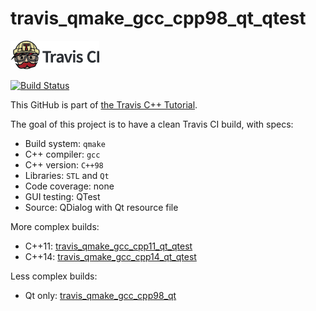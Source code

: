 # travis_qmake_gcc_cpp98_qt_qtest

[![Travis CI logo](TravisCI.png)](https://travis-ci.org)

[![Build Status](https://travis-ci.org/richelbilderbeek/travis_qmake_gcc_cpp98_qt_qtest.svg?branch=master)](https://travis-ci.org/richelbilderbeek/travis_qmake_gcc_cpp98_qt_qtest)

This GitHub is part of [the Travis C++ Tutorial](https://github.com/richelbilderbeek/travis_cpp_tutorial).

The goal of this project is to have a clean Travis CI build, with specs:
 * Build system: `qmake`
 * C++ compiler: `gcc`
 * C++ version: `C++98`
 * Libraries: `STL` and `Qt`
 * Code coverage: none
 * GUI testing: QTest
 * Source: QDialog with Qt resource file

More complex builds:
 * C++11: [travis_qmake_gcc_cpp11_qt_qtest](https://www.github.com/richelbilderbeek/travis_qmake_gcc_cpp11_qt_qtest)
 * C++14: [travis_qmake_gcc_cpp14_qt_qtest](https://www.github.com/richelbilderbeek/travis_qmake_gcc_cpp14_qt_qtest)

Less complex builds:
 * Qt only: [travis_qmake_gcc_cpp98_qt](https://www.github.com/richelbilderbeek/travis_qmake_gcc_cpp98_qt)
